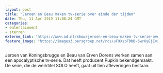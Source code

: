 ```yaml
---
layout: post
title: "Jeroen en Beau maken tv-serie over einde der tijden"
date: Thu, 11 Apr 2019 11:08:24 GMT
categories: 
- entertainment 
- sterren 
externe_link: "https://www.ad.nl/show/jeroen-en-beau-maken-tv-serie-over-einde-der-tijden~a9ddb868/"
feature_image: "https://images3.persgroep.net/rcs/uF9XspTDbB-6wr8yEjEvzQ7Ewoc/diocontent/145303854/_fitwidth/400/?appId=21791a8992982cd8da851550a453bd7f&quality=0.7"
---
```


Jeroen van Koningsbrugge en Beau van Erven Dorens werken samen aan een apocalyptische tv-serie. Dat heeft producent Pupkin bekendgemaakt. De serie, die de werktitel SOLO heeft, gaat uit tien afleveringen bestaan.
